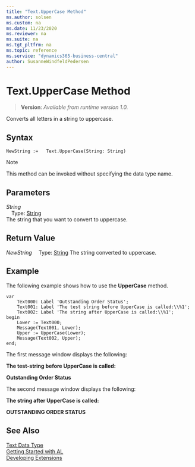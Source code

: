 ```yaml
---
title: "Text.UpperCase Method"
ms.author: solsen
ms.custom: na
ms.date: 11/23/2020
ms.reviewer: na
ms.suite: na
ms.tgt_pltfrm: na
ms.topic: reference
ms.service: "dynamics365-business-central"
author: SusanneWindfeldPedersen
---
```

[//]: # (START>DO_NOT_EDIT)
[//]: # (IMPORTANT:Do not edit any of the content between here and the END>DO_NOT_EDIT.)
[//]: # (Any modifications should be made in the .xml files in the ModernDev repo.)
# Text.UpperCase Method
> **Version**: _Available from runtime version 1.0._

Converts all letters in a string to uppercase.


## Syntax
```
NewString :=   Text.UpperCase(String: String)
```
> [!NOTE]
> This method can be invoked without specifying the data type name.
## Parameters
*String*  
&emsp;Type: [String](../string/string-data-type.md)  
The string that you want to convert to uppercase.  


## Return Value
*NewString*
&emsp;Type: [String](../string/string-data-type.md)
The string converted to uppercase.


[//]: # (IMPORTANT: END>DO_NOT_EDIT)

## Example  
 The following example shows how to use the **UpperCase** method.  
  
```al
var
    Text000: Label 'Outstanding Order Status';  
    Text001: Label 'The test string before UpperCase is called:\\%1';  
    Text002: Label 'The string after UpperCase is called:\\%1';  
begin
    Lower := Text000;  
    Message(Text001, Lower);  
    Upper := UpperCase(Lower);  
    Message(Text002, Upper);  
end;
```  
  
 The first message window displays the following:  
  
 **The test-string before UpperCase is called:**  
  
 **Outstanding Order Status**  
  
 The second message window displays the following:  
  
 **The string after UpperCase is called:**  
  
 **OUTSTANDING ORDER STATUS**  

## See Also
[Text Data Type](text-data-type.md)  
[Getting Started with AL](../../devenv-get-started.md)  
[Developing Extensions](../../devenv-dev-overview.md)